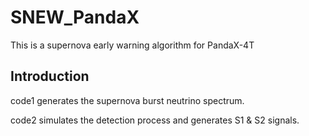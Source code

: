 # SNEW_PandaX

This is a supernova early warning algorithm for PandaX-4T

## Introduction
code1 generates the supernova burst neutrino spectrum.

code2 simulates the detection process and generates S1 & S2 signals.
